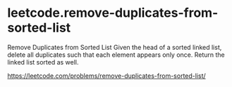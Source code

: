 # leetcode.remove-duplicates-from-sorted-list
Remove Duplicates from Sorted List
Given the head of a sorted linked list, delete all duplicates such that each element appears only once. Return the linked list sorted as well.

https://leetcode.com/problems/remove-duplicates-from-sorted-list/
